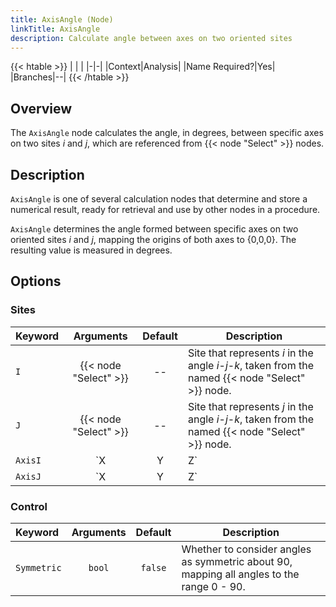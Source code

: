 ```yaml
---
title: AxisAngle (Node)
linkTitle: AxisAngle
description: Calculate angle between axes on two oriented sites
---
```


{{< htable >}}
| | |
|-|-|
|Context|Analysis|
|Name Required?|Yes|
|Branches|--|
{{< /htable >}}

## Overview

The `AxisAngle` node calculates the angle, in degrees, between specific axes on two sites $i$ and $j$, which are referenced from {{< node "Select" >}} nodes.

## Description

`AxisAngle` is one of several calculation nodes that determine and store a numerical result, ready for retrieval and use by other nodes in a procedure.

`AxisAngle` determines the angle formed between specific axes on two oriented sites $i$ and $j$, mapping the origins of both axes to {0,0,0}. The resulting value is measured in degrees.

## Options

### Sites

|Keyword|Arguments|Default|Description|
|:------|:--:|:-----:|-----------|
|`I`|{{< node "Select" >}}|--|Site that represents $i$ in the angle $i$-$j$-$k$, taken from the named {{< node "Select" >}} node.|
|`J`|{{< node "Select" >}}|--|Site that represents $j$ in the angle $i$-$j$-$k$, taken from the named {{< node "Select" >}} node.|
|`AxisI`|`X|Y|Z`|`X`|Axis to use from site I|
|`AxisJ`|`X|Y|Z`|`X`|Axis to use from site J|

### Control

|Keyword|Arguments|Default|Description|
|:------|:--:|:-----:|-----------|
|`Symmetric`|`bool`|`false`|Whether to consider angles as symmetric about 90, mapping all angles to the range 0 - 90.|
